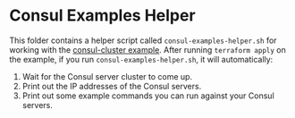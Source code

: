 # Consul Examples Helper

This folder contains a helper script called `consul-examples-helper.sh` for working with the 
[consul-cluster example](https://github.com/gruntwork-io/terraform-consul-azure/examples/consul-cluster). After running `terraform apply` on the example, if you run 
`consul-examples-helper.sh`, it will automatically:

1. Wait for the Consul server cluster to come up.
1. Print out the IP addresses of the Consul servers.
1. Print out some example commands you can run against your Consul servers.


